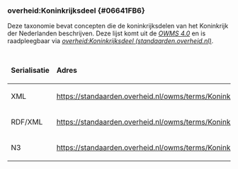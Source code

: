 ### overheid:Koninkrijksdeel {#06641FB6}
Deze taxonomie bevat concepten die de koninkrijksdelen van het Koninkrijk der Nederlanden beschrijven. Deze lijst komt uit de <a href='https://standaarden.overheid.nl/owms/terms' target='_blank'><i>OWMS 4.0</i></a> en is raadpleegbaar via <a href='https://standaarden.overheid.nl/owms/terms/Koninkrijksdeel' target='_blank'><i>overheid:Koninkrijksdeel (standaarden.overheid.nl)</i></a>.
<table style='width: 100%;'><caption></caption>
<colgroup><col id='col1' style='width: 17.838664158043276%;'>
<col id='col2' style='width: 82.16133584195673%;'>
</colgroup>
<thead valign='top'><tr><th align='left' style='border-top: 0pt none #000000; border-left: 0pt none #000000; border-bottom: 0pt none #000000; border-right: 0pt none #000000; background-color: none;'><p id='7AB66703'>Serialisatie</th>
<th align='left' style='border-top: 0pt none #000000; border-left: 0pt none #000000; border-bottom: 0pt none #000000; border-right: 0pt none #000000; background-color: none;'><p id='429AE4F6'>Adres</th>
</tr>
</thead>
<tbody valign='top'><tr><td align='left' style='border-top: 0pt none #000000; border-left: 0pt none #000000; border-bottom: 0pt none #000000; border-right: 0pt none #000000; background-color: none;'><p id='1EFA4508'>XML</td>
<td align='left' style='border-top: 0pt none #000000; border-left: 0pt none #000000; border-bottom: 0pt none #000000; border-right: 0pt none #000000; background-color: none;'><p id='02370D1E'><a href='https://standaarden.overheid.nl/owms/terms/Koninkrijksdeel.xml' target='_blank'>https://standaarden.overheid.nl/owms/terms/Koninkrijksdeel.xml</a></td>
</tr>
<tr><td align='left' style='border-top: 0pt none #000000; border-left: 0pt none #000000; border-bottom: 0pt none #000000; border-right: 0pt none #000000; background-color: none;'><p id='0F82171E'>RDF/XML</td>
<td align='left' style='border-top: 0pt none #000000; border-left: 0pt none #000000; border-bottom: 0pt none #000000; border-right: 0pt none #000000; background-color: none;'><p id='0CBD9253'><a href='https://standaarden.overheid.nl/owms/terms/Koninkrijksdeel.rdf' target='_blank'>https://standaarden.overheid.nl/owms/terms/Koninkrijksdeel.rdf</a></td>
</tr>
<tr><td align='left' style='border-top: 0pt none #000000; border-left: 0pt none #000000; border-bottom: 0pt none #000000; border-right: 0pt none #000000; background-color: none;'><p id='10CFBA09'>N3</td>
<td align='left' style='border-top: 0pt none #000000; border-left: 0pt none #000000; border-bottom: 0pt none #000000; border-right: 0pt none #000000; background-color: none;'><p id='0C20ABDC'><a href='https://standaarden.overheid.nl/owms/terms/Koninkrijksdeel.n3' target='_blank'>https://standaarden.overheid.nl/owms/terms/Koninkrijksdeel.n3</a></td>
</tr>
</tbody>
</table>


